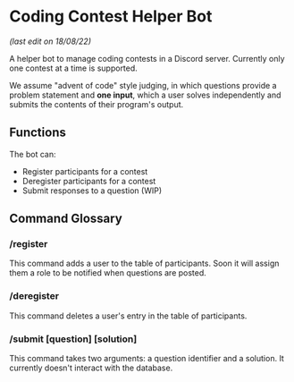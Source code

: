 # Coding Contest Helper Bot
*(last edit on 18/08/22)*

A helper bot to manage coding contests in a Discord server. Currently only one contest at a time is supported.

We assume "advent of code" style judging, in which questions provide a problem statement and **one input**, which a user
solves independently and submits the contents of their program's output.

## Functions
The bot can:
- Register participants for a contest
- Deregister participants for a contest
- Submit responses to a question (WIP)

## Command Glossary
### /register
This command adds a user to the table of participants. Soon it will assign them a role to be notified when questions are posted.

### /deregister
This command deletes a user's entry in the table of participants.

### /submit [question] [solution]
This command takes two arguments: a question identifier and a solution. It currently doesn't interact with the database.
